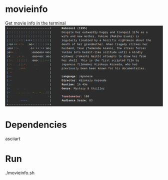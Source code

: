 # movieinfo
Get movie info in the terminal
![Screenshot](screenshot.png)

# Dependencies
asciiart

# Run
./movieinfo.sh
